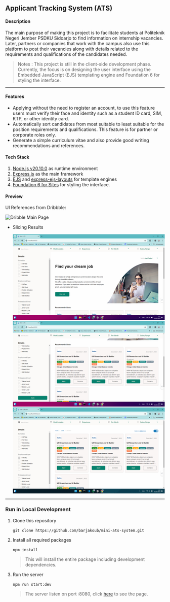## Applicant Tracking System (ATS)

#### Description

The main purpose of making this project is to facilitate students at Politeknik Negeri Jember PSDKU Sidoarjo to find information on internship vacancies. Later, partners or companies that work with the campus also use this platform to post their vacancies along with details related to the requirements and qualifications of the candidates needed.

> Notes : This project is still in the client-side development phase. Currently, the focus is on designing the user interface using the Embedded JavaScript (EJS) templating engine and Foundation 6 for styling the interface.

---

#### Features

- Applying without the need to register an account, to use this feature users must verify their face and identity such as a student ID card, SIM, KTP, or other identity card.
- Automatically sort candidates from most suitable to least suitable for the position requirements and qualifications. This feature is for partner or corporate roles only.
- Generate a simple curriculum vitae and also provide good writing recommendations and references.

#### Tech Stack

1. [Node.js v20.10.0](https://www.npackd.org/p/org.nodejs.NodeJS/20.10) as runtime environment
2. [Express.js](https://expressjs.com/) as the main framework
3. [EJS](https://ejs.co/) and [express-ejs-layouts](https://github.com/Soarez/express-ejs-layouts#readme) for template engines
4. [Foundation 6 for Sites](https://get.foundation/index.html) for styling the interface.

#### Preview

UI References from Dribbble:

![Dribble Main Page](https://dribbble.com/shots/17020938-Job-Search-Platform/attachments/12103013?mode=media)
    

- Slicing Results

    ![Preview 1](https://raw.githubusercontent.com/barjakoub/mini-ats-system/main/public/images/preview/ats-preview-1.png)
    ![Preview 2](https://raw.githubusercontent.com/barjakoub/mini-ats-system/main/public/images/preview/ats-preview-2.png)
    ![Preview 3](https://raw.githubusercontent.com/barjakoub/mini-ats-system/main/public/images/preview/ats-preview-3.png)

---

### Run in Local Development

1. Clone this repository
    ```git
    git clone https://github.com/barjakoub/mini-ats-system.git
    ```
2. Install all required packages
    ```npm
    npm install
    ```
    > This will install the entire package including development dependencies.
3. Run the server
    ```npm
    npm run start:dev
    ```
    > The server listen on port :8080, click [here](http://localhost:8080) to see the page.
